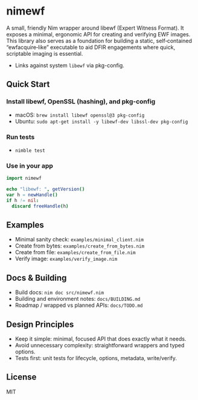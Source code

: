 # nimewf

A small, friendly Nim wrapper around libewf (Expert Witness Format). It exposes a minimal, ergonomic API for creating and verifying EWF images. This library also serves as a foundation for building a static, self‑contained “ewfacquire‑like” executable to aid DFIR engagements where quick, scriptable imaging is essential.

* Links against system `libewf` via pkg-config.

## Quick Start

### Install libewf, OpenSSL (hashing), and pkg-config

* macOS: `brew install libewf openssl@3 pkg-config`
* Ubuntu: `sudo apt-get install -y libewf-dev libssl-dev pkg-config`

### Run tests

* `nimble test`

### Use in your app

```nim
import nimewf

echo "libewf: ", getVersion()
var h = newHandle()
if h != nil:
  discard freeHandle(h)
```

## Examples

* Minimal sanity check: `examples/minimal_client.nim`
* Create from bytes: `examples/create_from_bytes.nim`
* Create from file: `examples/create_from_file.nim`
* Verify image: `examples/verify_image.nim`

## Docs & Building

* Build docs: `nim doc src/nimewf.nim`
* Building and environment notes: `docs/BUILDING.md`
* Roadmap / wrapped vs planned APIs: `docs/TODO.md`

## Design Principles

* Keep it simple: minimal, focused API that does exactly what it needs.
* Avoid unnecessary complexity: straightforward wrappers and typed options.
* Tests first: unit tests for lifecycle, options, metadata, write/verify.

## License

MIT
